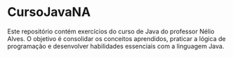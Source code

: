 # CursoJavaNA
Este repositório contém exercícios do curso de Java do professor Nélio Alves. O objetivo é consolidar os conceitos aprendidos, praticar a lógica de programação e desenvolver habilidades essenciais com a linguagem Java. 
